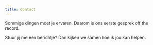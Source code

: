 ```yaml
---
title: Contact
---
```

Sommige dingen moet je ervaren. Daarom is ons eerste gesprek off the record.

Stuur jij me een berichtje? Dan kijken we samen hoe ik jou kan helpen.